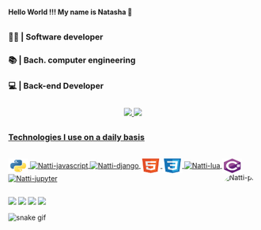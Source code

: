 #### Hello World !!! My name is Natasha 🥰

##

### 👨‍💻 | Software developerﾠﾠﾠﾠﾠﾠ
### 📚 | Bach. computer engineering ﾠ
### 💻 | Back-end Developer ﾠﾠﾠ


##

<div align="center">
  <a href="https://github.com/Nattiih">
  <img height="180em" src="https://github-readme-stats.vercel.app/api?username=Nattiih&show_icons=true&theme=dracula&include_all_commits=true&count_private=true"/>
  <img height="180em" src="https://github-readme-stats.vercel.app/api/top-langs/?username=Nattiih&layout=compact&langs_count=7&theme=dracula"/>
</div>

##

### Technologies I use on a daily basis

<div style="display: inline_block"><br>
  <img align="center" alt="Natti-Python" height="30" width="40" src="https://raw.githubusercontent.com/devicons/devicon/master/icons/python/python-original.svg">
  <img align="center" alt="Natti-javascript" height="30" width="40" src="https://cdn.jsdelivr.net/gh/devicons/devicon/icons/javascript/javascript-original.svg">
  <img align="center" alt="Natti-django" height="30" width="30" src="https://cdn.discordapp.com/attachments/928806267697369128/957523638624604170/unknown.png">
  <img align="center" alt="Natti-HTML" height="30" width="40" src="https://raw.githubusercontent.com/devicons/devicon/master/icons/html5/html5-original.svg">
  <img align="center" alt="Natti-CSS" height="30" width="40" src="https://raw.githubusercontent.com/devicons/devicon/master/icons/css3/css3-original.svg">
  <img align="center" alt="Natti-lua" height="30" width="40" src="https://cdn.jsdelivr.net/gh/devicons/devicon/icons/lua/lua-original-wordmark.svg">
  <img align="center" alt="Natti-Csharp" height="30" width="40" src="https://raw.githubusercontent.com/devicons/devicon/master/icons/csharp/csharp-original.svg">
  <img align="center" alt="Natti-jupyter" height="30" width="40" src= "https://cdn.jsdelivr.net/gh/devicons/devicon/icons/jupyter/jupyter-original-wordmark.svg">
  <img align="right" alt="Natti-pic" height="150" style="border-radius:50px;" src="https://media.discordapp.net/attachments/857445053710860318/1078858534286008360/download_3.jpeg?width=671&height=671">
</div>
  
##  
 
<div> 
  <a href="https://www.youtube.com/@nation3713" target="_blank"><img src="https://img.shields.io/badge/YouTube-FF0000?style=for-the-badge&logo=youtube&logoColor=white" target="_blank"></a>
 	<a href="https://www.twitch.tv/nattiih" target="_blank"><img src="https://img.shields.io/badge/Twitch-9146FF?style=for-the-badge&logo=twitch&logoColor=white" target="_blank"></a>
 <a href="https://discord.gg/nationresources" target="_blank"><img src="https://img.shields.io/badge/Discord-7289DA?style=for-the-badge&logo=discord&logoColor=white" target="_blank"></a> 
  <a href = "mailto:natisailvaa@outlook.com"><img src="https://img.shields.io/badge/-Gmail-%23333?style=for-the-badge&logo=gmail&logoColor=white" target="_blank"></a> 
 
![snake gif](https://github.com/Nattiih/Nattiih/blob/output/github-contribution-grid-snake.svg)
 
</div>
